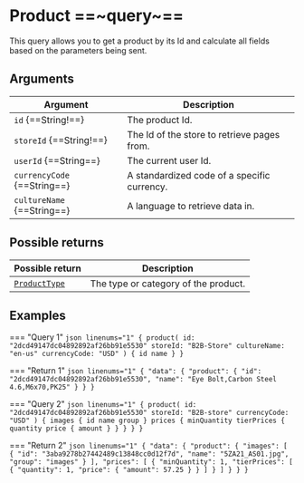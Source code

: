 # Product ==~query~==

This query allows you to get a product by its Id and calculate all fields based on the parameters being sent. 

## Arguments

| Argument                  	| Description                     	                    |
|---------------------------	|-----------------------------------------------------	|
| `id` {==String!==}          	| The product Id.                                     	|
| `storeId` {==String!==}     	| The Id of the store to retrieve pages from.         	|
| `userId` {==String==}       	| The current user Id.                	                |
| `currencyCode` {==String==} 	| A standardized code of a specific currency.           |
| `cultureName` {==String==}  	| A language to retrieve data in. 	                |

## Possible returns

| Possible return                                          	| Description                           	|
|---------------------------------------------------------	|---------------------------------------	|
| [`ProductType`](../objects/ProductType.md)            	|  The type or category of the product.  	|

## Examples

=== "Query 1"
    ```json linenums="1"
    {
      product(
        id: "2dcd49147dc04892892af26bb91e5530"
        storeId: "B2B-Store"
        cultureName: "en-us"
        currencyCode: "USD"
      ) {
        id
        name
      }
    }
    ```

=== "Return 1"
    ```json linenums="1"
    {
      "data": {
        "product": {
          "id": "2dcd49147dc04892892af26bb91e5530",
          "name": "Eye Bolt,Carbon Steel 4.6,M6x70,PK25"
        }
      }
    }
    ```

=== "Query 2"
    ```json linenums="1"
    {
      product(
        id: "2dcd49147dc04892892af26bb91e5530"
        storeId: "B2B-store"
        currencyCode: "USD"
      ) {
        images {
          id
          name
          group
        }
        prices {
          minQuantity
          tierPrices {
            quantity
            price {
              amount
            }
          }
        }
      }
    }
    ```

=== "Return 2"
    ```json linenums="1"
    {
      "data": {
        "product": {
          "images": [
            {
              "id": "3aba9278b27442489c13848cc0d12f7d",
              "name": "5ZA21_AS01.jpg",
              "group": "images"
            }
          ],
          "prices": [
            {
              "minQuantity": 1,
              "tierPrices": [
                {
                  "quantity": 1,
                  "price": {
                    "amount": 57.25
                  }
                }
              ]
            }
          ]
        }
      }
    }
    ```
